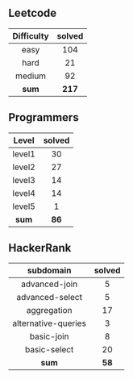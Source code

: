 ## Leetcode
|    Difficulty    | solved |
| :-------------: | :----: |
|easy|104|
|hard|21|
|medium|92|
| **sum** | **217**|

## Programmers
|    Level    | solved |
| :-------------: | :----: |
|level1|30|
|level2|27|
|level3|14|
|level4|14|
|level5|1|
| **sum** | **86**|

## HackerRank
|    subdomain    | solved |
| :-------------: | :----: |
|advanced-join|5|
|advanced-select|5|
|aggregation|17|
|alternative-queries|3|
|basic-join|8|
|basic-select|20|
| **sum** | **58**|

